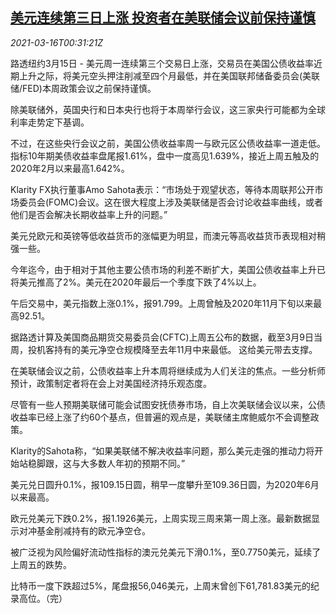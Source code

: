 <!--1615856145000-->
[美元连续第三日上涨 投资者在美联储会议前保持谨慎](https://cn.reuters.com/article/forex-close-0315-mon-idCNKBS2B801D)
------

<div><i>2021-03-16T00:31:21Z</i></div><p>路透纽约3月15日 - 美元周一连续第三个交易日上涨，交易员在美国公债收益率近期上升之际，将美元空头押注削减至四个月最低，并在美国联邦储备委员会(美联储/FED)本周政策会议之前保持谨慎。</p><p>除美联储外，英国央行和日本央行也将于本周举行会议，这三家央行可能都为全球利率走势定下基调。</p><p>不过，在这些央行会议之前，美国公债收益率周一与欧元区公债收益率一道走低。指标10年期美债收益率盘尾报1.61%，盘中一度高见1.639%，接近上周五触及的2020年2月以来最高1.642%。</p><p>Klarity FX执行董事Amo Sahota表示：“市场处于观望状态，等待本周联邦公开市场委员会(FOMC)会议。这在很大程度上涉及美联储是否会讨论收益率曲线，或者他们是否会解决长期收益率上升的问题。”</p><p>美元兑欧元和英镑等低收益货币的涨幅更为明显，而澳元等高收益货币表现相对稍强一些。</p><p>今年迄今，由于相对于其他主要公债市场的利差不断扩大，美国公债收益率上升已将美元推高了2%。美元在2020年最后一个季度下跌了4%以上。</p><p>午后交易中，美元指数上涨0.1%，报91.799。上周曾触及2020年11月下旬以来最高92.51。</p><p>据路透计算及美国商品期货交易委员会(CFTC)上周五公布的数据，截至3月9日当周，投机客持有的美元净空仓规模降至去年11月中来最低。 这给美元带去支撑。</p><p>在美联储会议之前，公债收益率上升本周将继续成为人们关注的焦点。一些分析师预计，政策制定者将在会上对美国经济持乐观态度。</p><p>尽管有一些人预期美联储可能会试图安抚债券市场，自上次美联储会议以来，公债收益率已经上涨了约60个基点，但普遍的观点是，美联储主席鲍威尔不会调整政策。</p><p>Klarity的Sahota称，“如果美联储不解决收益率问题，那么美元走强的推动力将开始站稳脚跟，这与大多数人年初的预期不同。”</p><p>美元兑日圆升0.1%，报109.15日圆，稍早一度攀升至109.36日圆，为2020年6月以来最高。</p><p>欧元兑美元下跌0.2%，报1.1926美元，上周实现三周来第一周上涨。最新数据显示对冲基金削减持有的欧元净空仓。</p><p>被广泛视为风险偏好流动性指标的澳元兑美元下滑0.1%，至0.7750美元，延续了上周五的跌势。</p><p>比特币一度下跌超过5%，尾盘报56,046美元，上周末曾创下61,781.83美元的纪录高位。（完）</p>
